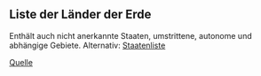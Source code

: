 ## Liste der Länder der Erde

Enthält auch nicht anerkannte Staaten, umstrittene, autonome und abhängige Gebiete. Alternativ: [Staatenliste](https://www.laenderdaten.de/staaten.aspx)

[Quelle](https://www.laenderdaten.de/laender.aspx)
